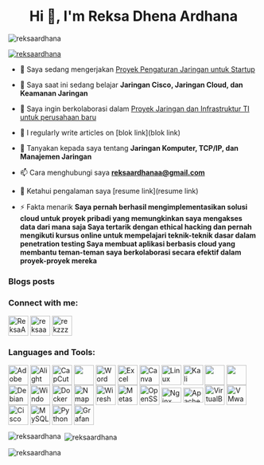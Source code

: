 <h1 align="center">Hi 👋, I'm Reksa Dhena Ardhana</h1>
<p align="left"> <img src="https://komarev.com/ghpvc/?username=reksaardhana&label=Profile%20views&color=0e75b6&style=flat" alt="reksaardhana" /> </p>

<p align="left"> <a href="https://github.com/ryo-ma/github-profile-trophy"><img src="https://github-profile-trophy.vercel.app/?username=reksaardhana" alt="reksaardhana" /></a> </p>


- 🔭 Saya sedang mengerjakan [Proyek Pengaturan Jaringan untuk Startup](https://github.com/reksaardhana/config-router-switch.git)

- 🌱 Saya saat ini sedang belajar **Jaringan Cisco, Jaringan Cloud, dan Keamanan Jaringan**

- 👯 Saya ingin berkolaborasi dalam   [Proyek Jaringan dan Infrastruktur TI untuk perusahaan baru](https://github.com/reksaardhana/open-source-jaringan.git)

- 📝 I regularly write articles on [blok link](blok link)

- 💬 Tanyakan kepada saya tentang **Jaringan Komputer, TCP/IP, dan Manajemen Jaringan**

- 📫 Cara menghubungi saya **reksaardhanaa@gmail.com**

- 📄 Ketahui pengalaman saya [resume link](resume link)

- ⚡ Fakta menarik **Saya pernah berhasil mengimplementasikan solusi cloud untuk proyek pribadi yang memungkinkan saya mengakses data dari mana saja
Saya tertarik dengan ethical hacking dan pernah mengikuti kursus online untuk mempelajari teknik-teknik dasar dalam penetration testing
Saya membuat aplikasi berbasis cloud yang membantu teman-teman saya berkolaborasi secara efektif dalam proyek-proyek mereka**

### Blogs posts
<!-- BLOG-POST-LIST:START -->
<!-- BLOG-POST-LIST:END -->

<h3 align="left">Connect with me:</h3>
<p align="left">
<a href="https://twitter.com/ReksaArdhanaa" target="blank"><img align="center" src="https://seeklogo.com/images/T/twitter-x-logo-101C7D2420-seeklogo.com.png" alt="ReksaArdhanaa" height="40" width="40" /></a>
<a href="https://fb.com/reksaa" target="blank"><img align="center" src="https://www.freeiconspng.com/uploads/facebook-logo-3.png" alt="reksaa" height="40" width="40" /></a>
<a href="https://instagram.com/rrekzzz" target="blank"><img align="center" src="https://raw.githubusercontent.com/rahuldkjain/github-profile-readme-generator/master/src/images/icons/Social/instagram.svg" alt="rekzzz" height="40" width="40" /></a>
</p>

<h3 align="left">Languages and Tools:</h3>
<p align="left">
<a href="https://www.adobe.com/products/photoshop.html" title="Adobe Photoshop"><img align="center" src="https://seeklogo.com/images/A/adobe-photoshop-logo-7B88D7B5AA-seeklogo.com.png" alt="Adobe Photoshop" height="40" width="40" /></a>
<a href="https://alightmotion.com/" title="Alight Motion"><img align="center" src="https://www.pngall.com/wp-content/uploads/13/Alight-Motion-Logo.png" alt="Alight Motion" height="40" width="40" /></a>
<a href="https://www.capcut.com/" title="CapCut"><img align="center" src="https://freelogopng.com/images/all_img/1664284836cap-cut-logo-png.png" alt="CapCut" height="40" width="40" /></a>
<a href="https://www.microsoft.com/en-us/microsoft-365/powerpoint" title="PowerPoint"><img align="center" src="https://logodownload.org/wp-content/uploads/2020/04/microsoft-powerpoint-logo.png" height="40" width="40" /></a>
<a href="https://www.microsoft.com/en-us/microsoft-365/word" title="Word"><img align="center" src="https://logodownload.org/wp-content/uploads/2018/10/word-logo-8.png" alt="Word" height="40" width="40" /></a>
<a href="https://www.microsoft.com/en-us/microsoft-365/excel" title="Excel"><img align="center" src="https://logodownload.org/wp-content/uploads/2020/04/excel-logo-1.png" alt="Excel" height="40" width="40" /></a>
<a href="https://www.canva.com/" title="Canva"><img align="center" src="https://freelogopng.com/images/all_img/1656733637logo-canva-png.png" alt="Canva" height="40" width="40" /></a>
<a href="https://www.linux.org/" title="Linux"><img align="center" src="https://1000logos.net/wp-content/uploads/2017/03/LINUX-LOGO.png" alt="Linux" height="40" width="40" /></a>
<a href="https://www.kali.org/" title="Kali Linux"><img align="center" src="https://seeklogo.com/images/K/kali-linux-logo-AED181186E-seeklogo.com.png" alt="Kali Linux" height="40" width="40" /></a>
<a href="https://ubuntu.com/" title="Ubuntu"><img align="center" src="https://seeklogo.com/images/U/ubuntu-logo-8FDEC6A07B-seeklogo.com.png" height="40" width="40" /></a>
<a href="https://www.redhat.com/en" title="Red Hat"><img align="center" src="https://creazilla-store.fra1.digitaloceanspaces.com/icons/3236967/redhat-icon-md.png" height="40" width="40" /></a>
<a href="https://www.debian.org/" title="Debian"><img align="center" src="https://static-00.iconduck.com/assets.00/debian-logo-icon-1024x1014-7xt5ht8u.png" alt="Debian" height="40" width="40" /></a>
<a href="https://www.microsoft.com/en-us/windows" title="Windows"><img align="center" src="https://logodownload.org/wp-content/uploads/2019/12/windows-logo.png" alt="Windows" height="40" width="40" /></a>
<a href="https://www.docker.com/" title="Docker"><img align="center" src="https://cdn4.iconfinder.com/data/icons/logos-and-brands/512/97_Docker_logo_logos-512.png" alt="Docker" height="40" width="40" /></a>
<a href="https://nmap.org/" title="Nmap"><img align="center" src="https://res.cloudinary.com/lwgatsby/f_auto/www/uploads/2020/04/nmap-logo-256x256-1.png" alt="Nmap" height="40" width="40" /></a>
<a href="https://www.wireshark.org/" title="Wireshark"><img align="center" src="https://img.icons8.com/?size=64&id=rOHcpTUtCTjr&format=png" alt="Wireshark" height="40" width="40" /></a>
<a href="https://www.metasploit.com/" title="Metasploit"><img align="center" src="https://www.nicepng.com/png/detail/24-249625_metasploit-logo.png" alt="Metasploit" height="40" width="40" /></a>
<a href="https://www.openssl.org/" title="OpenSSL"><img align="center" src="https://cdn.icon-icons.com/icons2/2699/PNG/512/openssl_logo_icon_170881.png" alt="OpenSSL" height="40" width="40" /></a>
<a href="https://www.nginx.com/" title="Nginx"><img align="center" src="https://1000logos.net/wp-content/uploads/2020/08/Nginx-Logo.png" alt="Nginx" height="30" width="40" /></a>
<a href="https://httpd.apache.org/" title="Apache"><img align="center" src="https://cdn.icon-icons.com/icons2/2699/PNG/512/apache_logo_icon_168630.png" alt="Apache" height="30" width="40" /></a>
<a href="https://www.virtualbox.org/" title="VirtualBox"><img align="center" src="https://upload.wikimedia.org/wikipedia/commons/d/d5/Virtualbox_logo.png" alt="VirtualBox" height="40" width="40" /></a>
<a href="https://www.vmware.com/" title="VMware"><img align="center" src="https://1000logos.net/wp-content/uploads/2021/05/VMware-logo.png" alt="VMware" height="40" width="40" /></a>
<a href="https://www.netacad.com/courses/packet-tracer" title="Cisco Packet Tracer"><img align="center" src="https://hurbad.com/wp-content/uploads/2021/12/Cisco-Packet-Tracer.png" alt="Cisco Packet Tracer" height="40" width="40" /></a>
<a href="https://www.mysql.com/" title="MySQL"><img align="center" src="https://pngimg.com/uploads/mysql/mysql_PNG23.png" alt="MySQL" height="40" width="40" /></a>
<a href="https://www.python.org/" title="Python"><img align="center" src="https://cdn4.iconfinder.com/data/icons/logos-and-brands/512/267_Python_logo-1024.png" alt="Python" height="40" width="40" /></a>
<a href="https://grafana.com/" title="Grafana"><img align="center" src="https://cdn.icon-icons.com/icons2/2699/PNG/512/grafana_logo_icon_171048.png" alt="Grafana" height="40" width="40" /></a>
</p>

<p><img align="left" src="https://github-readme-stats.vercel.app/api/top-langs?username=reksaardhana&show_icons=true&locale=en&layout=compact" alt="reksaardhana" /></p>

<p>&nbsp;<img align="center" src="https://github-readme-stats.vercel.app/api?username=reksaardhana&show_icons=true&locale=en" alt="reksaardhana" /></p>

<p><img align="center" src="https://github-readme-streak-stats.herokuapp.com/?user=reksaardhana&" alt="reksaardhana" /></p>

